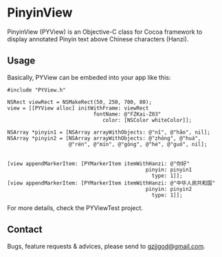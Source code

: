PinyinView
==========

PinyinView (PYView) is an Objective-C class for Cocoa framework
to display annotated Pinyin text above Chinese characters (Hanzi).


Usage
-----

Basically, PYView can be embeded into your app like this:

    #include "PYView.h"

    NSRect viewRect = NSMakeRect(50, 250, 700, 80);
    view = [[PYView alloc] initWithFrame: viewRect
                                fontName: @"FZKai-Z03"
                                   color: [NSColor whiteColor]];

    NSArray *pinyin1 = [NSArray arrayWithObjects: @"nǐ", @"hǎo", nil];
    NSArray *pinyin2 = [NSArray arrayWithObjects: @"zhōng", @"huá",
                        @"rén", @"mín", @"gòng", @"hé", @"guó", nil];


    [view appendMarkerItem: [PYMarkerItem itemWithHanzi: @"你好"
                                                 pinyin: pinyin1
                                                   type: 1]];
    [view appendMarkerItem: [PYMarkerItem itemWithHanzi: @"中华人民共和国"
                                                 pinyin: pinyin2
                                                   type: 1]];

For more details, check the PYViewTest project.

Contact
-------

Bugs, feature requests & advices, please send to gzjjgod@gmail.com.

